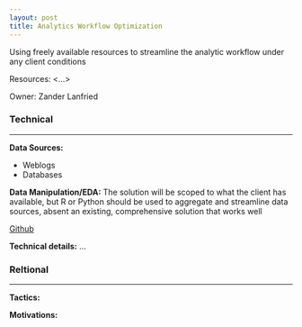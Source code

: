 ```yaml
---
layout: post
title: Analytics Workflow Optimization
---
```

Using freely available resources to streamline the analytic workflow under any client conditions

Resources: <…>

Owner: Zander Lanfried

### Technical
----
**Data Sources:**
* Weblogs
* Databases

**Data Manipulation/EDA:** The solution will be scoped to what the client has available, but R or Python should be used to aggregate and streamline data sources, absent an existing, comprehensive solution that works well

[Github](...)

**Technical details:** …

### Reltional
----
**Tactics:**

**Motivations:**
